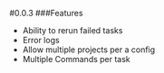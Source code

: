 #0.0.3
###Features
- Ability to rerun failed tasks
- Error logs
- Allow multiple projects per a config
- Multiple Commands per task
